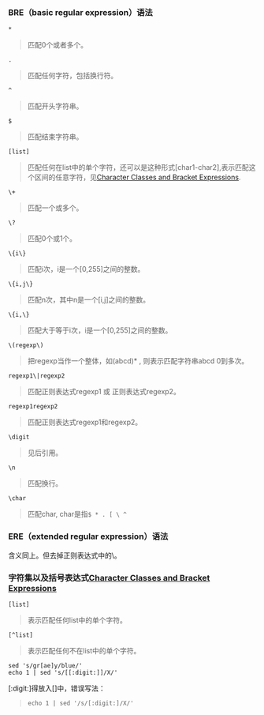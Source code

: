 ### BRE（basic regular expression）语法  
```*```
> 匹配0个或者多个。

```.```
> 匹配任何字符，包括换行符。    

```^```
> 匹配开头字符串。  

```$```
> 匹配结束字符串。  

```[list]```  
> 匹配任何在list中的单个字符，还可以是这种形式[char1-char2],表示匹配这个区间的任意字符，见[Character Classes and Bracket Expressions](https://www.gnu.org/software/sed/manual/sed.html#Character-Classes-and-Bracket-Expressions).  

```\+```
> 匹配一个或多个。

```\?```
> 匹配0个或1个。

```\{i\}```
> 匹配i次，i是一个[0,255]之间的整数。

```\{i,j\}```
> 匹配n次，其中n是一个[i,j]之间的整数。

```\{i,\}```
> 匹配大于等于i次，i是一个[0,255]之间的整数。

```\(regexp\)```
> 把regexp当作一个整体，如\(abcd\)* , 则表示匹配字符串abcd 0到多次。

```regexp1\|regexp2```
> 匹配正则表达式regexp1 或 正则表达式regexp2。

```regexp1regexp2```
> 匹配正则表达式regexp1和regexp2。

```\digit```
> 见后引用。

```\n```
> 匹配换行。

```\char```
> 匹配char, char是指```$ * . [ \ ^ ```

### ERE（extended regular expression）语法  
含义同上。但去掉正则表达式中的\。 
### 字符集以及括号表达式[Character Classes and Bracket Expressions](https://www.gnu.org/software/sed/manual/sed.html#Character-Classes-and-Bracket-Expressions)  
```[list]```
> 表示匹配任何list中的单个字符。

```[^list]```
> 表示匹配任何不在list中的单个字符。

```
sed 's/gr[ae]y/blue/'
echo 1 | sed 's/[[:digit:]]/X/'
```
[:digit:]得放入[]中，错误写法：
> ```echo 1 | sed '/s/[:digit:]/X/' ```
